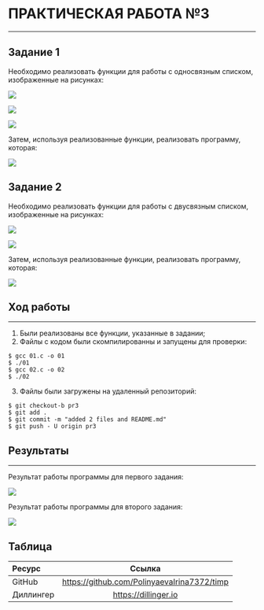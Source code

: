 # ПРАКТИЧЕСКАЯ РАБОТА №3
***
## Задание 1

Необходимо реализовать функции для работы с односвязным списком, изображенные на рисунках:

![](https://cdn1.savepice.ru/uploads/2019/5/12/b2cad95dbbe3776c7bb6a7a51e14977c-full.jpg)

![](https://cdn1.savepice.ru/uploads/2019/5/12/bcfcde94a1b7293923e29b9c81b22d31-full.jpg)

![](https://cdn1.savepice.ru/uploads/2019/5/12/9b90ca8e607e1412e47c2139f7d060ca-full.jpg)

Затем, используя реализованные функции, реализовать программу, которая:

![](https://cdn1.savepice.ru/uploads/2019/5/12/f0cf874d973d4be06cc1ad4324cf2b9e-full.jpg)

## Задание 2

Необходимо реализовать функции для работы с двусвязным списком, изображенные на рисунках:

![](https://cdn1.savepice.ru/uploads/2019/5/12/b4db388c46b208888a7edd8d6002ff80-full.jpg)

![](https://cdn1.savepice.ru/uploads/2019/5/12/33ee7065657012b36fecf999210ecb27-full.jpg)

Затем, используя реализованные функции, реализовать программу, которая:

![](https://cdn1.savepice.ru/uploads/2019/5/12/75b0190e51e300b6eadae920e1f7aab5-full.jpg)

## Ход работы
***
1. Были реализованы все функции, указанные в задании;
2. Файлы с кодом были скомпилированны и запущены для проверки:
```
$ gcc 01.c -o 01
$ ./01
$ gcc 02.c -o 02
$ ./02
```
3. Файлы были загружены на удаленный репозиторий:
```
$ git checkout-b pr3
$ git add .
$ git commit -m "added 2 files and README.md"
$ git push - U origin pr3
```

## Результаты
***
Результат работы программы для первого задания:

![](https://cdn1.savepice.ru/uploads/2019/5/12/b75519f992ff9acd99959b08df0ce79f-full.png)

Результат работы программы для второго задания:

![](https://cdn1.savepice.ru/uploads/2019/5/12/8e9e4a3665b106dad51482badcc6ae65-full.png)


## Таблица
Ресурс | Ссылка
:------- | :------:
GitHub   | https://github.com/PolinyaevaIrina7372/timp
Диллингер| https://dillinger.io
